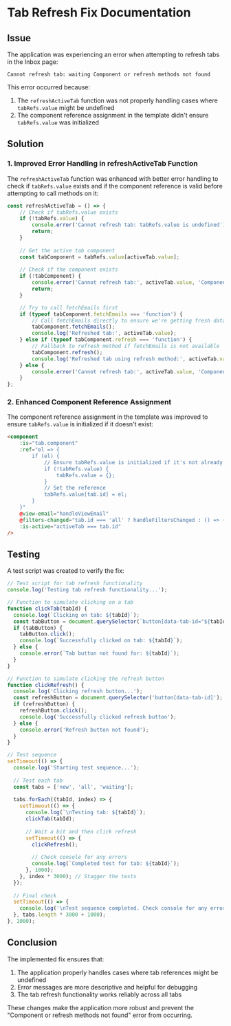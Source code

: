 # Tab Refresh Fix Documentation

## Issue
The application was experiencing an error when attempting to refresh tabs in the Inbox page:

```
Cannot refresh tab: waiting Component or refresh methods not found
```

This error occurred because:
1. The `refreshActiveTab` function was not properly handling cases where `tabRefs.value` might be undefined
2. The component reference assignment in the template didn't ensure `tabRefs.value` was initialized

## Solution

### 1. Improved Error Handling in refreshActiveTab Function

The `refreshActiveTab` function was enhanced with better error handling to check if `tabRefs.value` exists and if the component reference is valid before attempting to call methods on it:

```javascript
const refreshActiveTab = () => {
    // Check if tabRefs.value exists
    if (!tabRefs.value) {
        console.error('Cannot refresh tab: tabRefs.value is undefined');
        return;
    }
    
    // Get the active tab component
    const tabComponent = tabRefs.value[activeTab.value];
    
    // Check if the component exists
    if (!tabComponent) {
        console.error('Cannot refresh tab:', activeTab.value, 'Component reference not found');
        return;
    }

    // Try to call fetchEmails first
    if (typeof tabComponent.fetchEmails === 'function') {
        // Call fetchEmails directly to ensure we're getting fresh data
        tabComponent.fetchEmails();
        console.log('Refreshed tab:', activeTab.value);
    } else if (typeof tabComponent.refresh === 'function') {
        // Fallback to refresh method if fetchEmails is not available
        tabComponent.refresh();
        console.log('Refreshed tab using refresh method:', activeTab.value);
    } else {
        console.error('Cannot refresh tab:', activeTab.value, 'Component methods not found');
    }
};
```

### 2. Enhanced Component Reference Assignment

The component reference assignment in the template was improved to ensure `tabRefs.value` is initialized if it doesn't exist:

```html
<component
    :is="tab.component"
    :ref="el => { 
        if (el) {
            // Ensure tabRefs.value is initialized if it's not already
            if (!tabRefs.value) {
                tabRefs.value = {};
            }
            // Set the reference
            tabRefs.value[tab.id] = el;
        }
    }"
    @view-email="handleViewEmail"
    @filters-changed="tab.id === 'all' ? handleFiltersChanged : () => {}"
    :is-active="activeTab === tab.id"
/>
```

## Testing

A test script was created to verify the fix:

```javascript
// Test script for tab refresh functionality
console.log('Testing tab refresh functionality...');

// Function to simulate clicking on a tab
function clickTab(tabId) {
  console.log(`Clicking on tab: ${tabId}`);
  const tabButton = document.querySelector(`button[data-tab-id="${tabId}"]`);
  if (tabButton) {
    tabButton.click();
    console.log(`Successfully clicked on tab: ${tabId}`);
  } else {
    console.error(`Tab button not found for: ${tabId}`);
  }
}

// Function to simulate clicking the refresh button
function clickRefresh() {
  console.log('Clicking refresh button...');
  const refreshButton = document.querySelector('button[data-tab-id]');
  if (refreshButton) {
    refreshButton.click();
    console.log('Successfully clicked refresh button');
  } else {
    console.error('Refresh button not found');
  }
}

// Test sequence
setTimeout(() => {
  console.log('Starting test sequence...');
  
  // Test each tab
  const tabs = ['new', 'all', 'waiting'];
  
  tabs.forEach((tabId, index) => {
    setTimeout(() => {
      console.log(`\nTesting tab: ${tabId}`);
      clickTab(tabId);
      
      // Wait a bit and then click refresh
      setTimeout(() => {
        clickRefresh();
        
        // Check console for any errors
        console.log(`Completed test for tab: ${tabId}`);
      }, 1000);
    }, index * 3000); // Stagger the tests
  });
  
  // Final check
  setTimeout(() => {
    console.log('\nTest sequence completed. Check console for any errors.');
  }, tabs.length * 3000 + 1000);
}, 1000);
```

## Conclusion

The implemented fix ensures that:
1. The application properly handles cases where tab references might be undefined
2. Error messages are more descriptive and helpful for debugging
3. The tab refresh functionality works reliably across all tabs

These changes make the application more robust and prevent the "Component or refresh methods not found" error from occurring.
